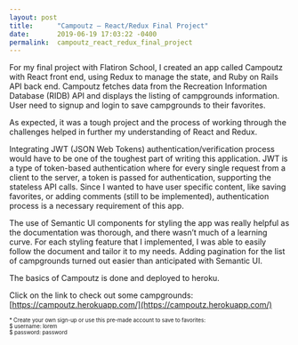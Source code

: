 ```yaml
---
layout: post
title:      "Campoutz – React/Redux Final Project"
date:       2019-06-19 17:03:22 -0400
permalink:  campoutz_react_redux_final_project
---
```


For my final project with Flatiron School, I created an app called Campoutz with React front end, using Redux to manage the state, and Ruby on Rails API back end. Campoutz fetches data from the Recreation Information Database (RIDB) API and displays the listing of campgrounds information. User need to signup and login to save campgrounds to their favorites.

As expected, it was a tough project and the process of working through the challenges helped in further my understanding of React and Redux.

Integrating JWT (JSON Web Tokens) authentication/verification process would have to be one of the toughest part of writing this application. JWT is a type of token-based authentication where for every single request from a client to the server, a token is passed for authentication, supporting the stateless API calls. Since I wanted to have user specific content, like saving favorites, or adding comments (still to be implemented), authentication process is a necessary requirement of this app.  

The use of Semantic UI components for styling the app was really helpful as the documentation was thorough, and there wasn’t much of a learning curve. For each styling feature that I implemented, I was able to easily follow the document and tailor it to my needs. Adding pagination for the list of campgrounds turned out easier than anticipated with Semantic UI.

The basics of Campoutz is done and deployed to heroku. 


Click on the link to check out some campgrounds: [https://campoutz.herokuapp.com/](https://campoutz.herokuapp.com/)

<sub><sup>* Create your own sign-up or use this pre-made account to save to favorites:  
    $ username: lorem  
    $ password: password</sup></sub>
 

